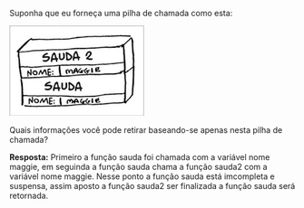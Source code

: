 Suponha que eu forneça uma pilha de chamada como esta:

![Pilha de chamada](/Capítulo_3/Call_Stack_Pilha_de_Chamada/Exercícios/imagens/pilha.jpg)

Quais informações você pode retirar baseando-se apenas nesta pilha de
chamada?

**Resposta:** Primeiro a função sauda foi chamada com a variável nome maggie, em seguinda a função sauda chama a função sauda2 com a variável nome maggie. Nesse ponto a função sauda está imcompleta e suspensa, assim aposto a função sauda2 ser finalizada a função sauda será retornada.